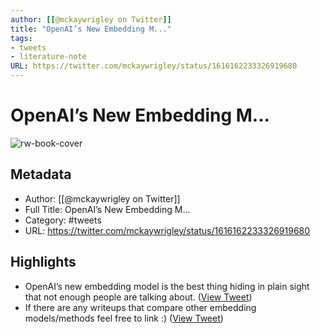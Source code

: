 ```yaml
---
author: [[@mckaywrigley on Twitter]]
title: "OpenAI’s New Embedding M..."
tags: 
- tweets
- literature-note
URL: https://twitter.com/mckaywrigley/status/1616162233326919680
---
```

# OpenAI’s New Embedding M...

![rw-book-cover](https://pbs.twimg.com/profile_images/1552979440547704832/WX5crG9I.jpg)

## Metadata
- Author: [[@mckaywrigley on Twitter]]
- Full Title: OpenAI’s New Embedding M...
- Category: #tweets
- URL: https://twitter.com/mckaywrigley/status/1616162233326919680

## Highlights
- OpenAI’s new embedding model is the best thing hiding in plain sight that not enough people are talking about. ([View Tweet](https://twitter.com/mckaywrigley/status/1616162233326919680))
- If there are any writeups that compare other embedding models/methods feel free to link :) ([View Tweet](https://twitter.com/mckaywrigley/status/1616353570143731713))
